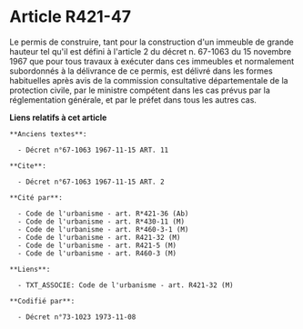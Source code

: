 # Article R421-47

Le permis de construire, tant pour la construction d'un immeuble de grande hauteur tel qu'il est défini à l'article 2 du
décret n. 67-1063 du 15 novembre 1967 que pour tous travaux à exécuter dans ces immeubles et normalement subordonnés à la
délivrance de ce permis, est délivré dans les formes habituelles après avis de la commission consultative départementale de
la protection civile, par le ministre compétent dans les cas prévus par la réglementation générale, et par le préfet dans
tous les autres cas.

**Liens relatifs à cet article**

	**Anciens textes**:

	  - Décret n°67-1063 1967-11-15 ART. 11

	**Cite**:

	  - Décret n°67-1063 1967-11-15 ART. 2

	**Cité par**:

	  - Code de l'urbanisme - art. R*421-36 (Ab)
	  - Code de l'urbanisme - art. R*430-11 (M)
	  - Code de l'urbanisme - art. R*460-3-1 (M)
	  - Code de l'urbanisme - art. R421-32 (M)
	  - Code de l'urbanisme - art. R421-5 (M)
	  - Code de l'urbanisme - art. R460-3 (M)

	**Liens**:

	  - TXT_ASSOCIE: Code de l'urbanisme - art. R421-32 (M)

	**Codifié par**:

	  - Décret n°73-1023 1973-11-08
